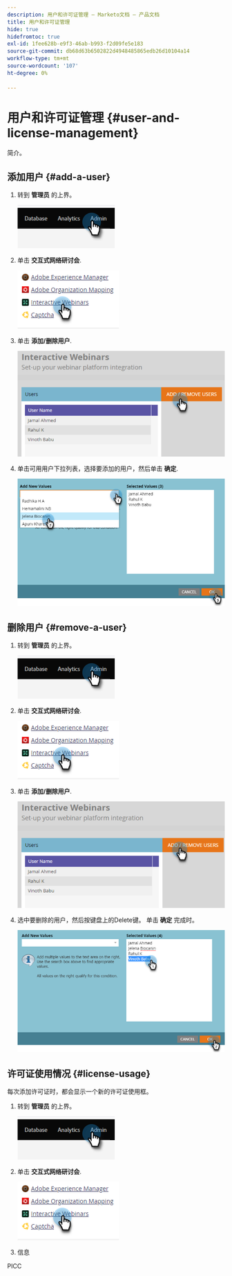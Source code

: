 ```yaml
---
description: 用户和许可证管理 — Marketo文档 — 产品文档
title: 用户和许可证管理
hide: true
hidefromtoc: true
exl-id: 1fee628b-e9f3-46ab-b993-f2d09fe5e183
source-git-commit: db68d63b6502822d4948485865edb26d10104a14
workflow-type: tm+mt
source-wordcount: '107'
ht-degree: 0%

---
```


# 用户和许可证管理 {#user-and-license-management}

简介。

## 添加用户 {#add-a-user}

1. 转到 **管理员** 的上界。

   ![](assets/user-and-license-management-1.png)

1. 单击 **交互式网络研讨会**.

   ![](assets/user-and-license-management-2.png)

1. 单击 **添加/删除用户**.

   ![](assets/user-and-license-management-3.png)

1. 单击可用用户下拉列表，选择要添加的用户，然后单击 **确定**.

   ![](assets/user-and-license-management-4.png)

## 删除用户 {#remove-a-user}

1. 转到 **管理员** 的上界。

   ![](assets/user-and-license-management-5.png)

1. 单击 **交互式网络研讨会**.

   ![](assets/user-and-license-management-6.png)

1. 单击 **添加/删除用户**.

   ![](assets/user-and-license-management-7.png)

1. 选中要删除的用户，然后按键盘上的Delete键。 单击 **确定** 完成时。

   ![](assets/user-and-license-management-8.png)

## 许可证使用情况 {#license-usage}

每次添加许可证时，都会显示一个新的许可证使用框。

1. 转到 **管理员** 的上界。

   ![](assets/user-and-license-management-9.png)

1. 单击 **交互式网络研讨会**.

   ![](assets/user-and-license-management-10.png)

1. 信息

PICC

